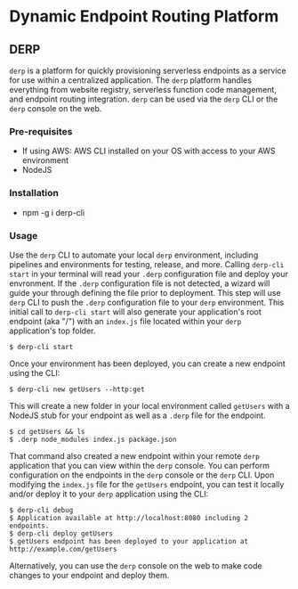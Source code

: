 # Dynamic Endpoint Routing Platform
## DERP
`derp` is a platform for quickly provisioning serverless endpoints as a service for use within a centralized application. The `derp` platform handles everything from website registry, serverless function code management, and endpoint routing integration.
`derp` can be used via the `derp` CLI or the `derp` console on the web.

### Pre-requisites
- If using AWS: AWS CLI installed on your OS with access to your AWS environment
- NodeJS

### Installation
- npm -g i derp-cli

### Usage
Use the `derp` CLI to automate your local `derp` environment, including pipelines and environments for testing, release, and more.
Calling `derp-cli start` in your terminal will read your `.derp` configuration file and deploy your envronment.
If the `.derp` configuration file is not detected, a wizard will guide your through defining the file prior to deployment. This step will use `derp` CLI to push the `.derp` configuration file to your `derp` environment.
This initial call to `derp-cli start` will also generate your application's root endpoint (aka "/") with an `index.js` file located within your `derp` application's top folder.
```
$ derp-cli start
```
Once your environment has been deployed, you can create a new endpoint using the CLI:
```
$ derp-cli new getUsers --http:get
```
This will create a new folder in your local environment called `getUsers` with a NodeJS stub for your endpoint as well as a `.derp` file for the endpoint.
```
$ cd getUsers && ls
$ .derp node_modules index.js package.json
```
That command also created a new endpoint within your remote `derp` application that you can view within the `derp` console. You can perform configuration on the endpoints in the `derp` console or the `derp` CLI.
Upon modifying the `index.js` file for the `getUsers` endpoint, you can test it locally and/or deploy it to your `derp` application using the CLI:
```
$ derp-cli debug
$ Application available at http://localhost:8080 including 2 endpoints.
$ derp-cli deploy getUsers
$ getUsers endpoint has been deployed to your application at http://example.com/getUsers
```
Alternatively, you can use the `derp` console on the web to make code changes to your endpoint and deploy them.
